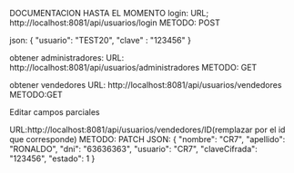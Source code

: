 DOCUMENTACION HASTA EL MOMENTO
login:
URL; http://localhost:8081/api/usuarios/login
METODO: POST

json:
{
"usuario": "TEST20",
"clave" : "123456"
}

obtener administradores:
URL: http://localhost:8081/api/usuarios/administradores
METODO: GET

obtener vendedores
URL: http://localhost:8081/api/usuarios/vendedores
METODO:GET

Editar campos parciales

URL:http://localhost:8081/api/usuarios/vendedores/ID(remplazar por el id que corresponde)
METODO: PATCH
JSON:    {
"nombre": "CR7",
"apellido": "RONALDO",
"dni": "63636363",
"usuario": "CR7",
"claveCifrada": "123456",
"estado": 1
}
